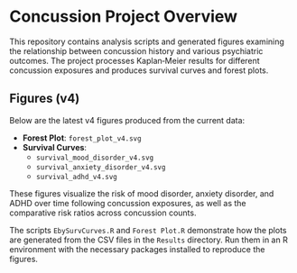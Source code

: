 # Concussion Project Overview

This repository contains analysis scripts and generated figures examining the relationship between concussion history and various psychiatric outcomes. The project processes Kaplan‑Meier results for different concussion exposures and produces survival curves and forest plots.

## Figures (v4)

Below are the latest v4 figures produced from the current data:

- **Forest Plot**: `forest_plot_v4.svg`
- **Survival Curves**:
  - `survival_mood_disorder_v4.svg`
  - `survival_anxiety_disorder_v4.svg`
  - `survival_adhd_v4.svg`

These figures visualize the risk of mood disorder, anxiety disorder, and ADHD over time following concussion exposures, as well as the comparative risk ratios across concussion counts.

The scripts `EbySurvCurves.R` and `Forest Plot.R` demonstrate how the plots are generated from the CSV files in the `Results` directory. Run them in an R environment with the necessary packages installed to reproduce the figures.
